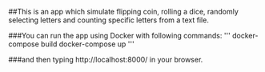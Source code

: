##This is an app which simulate flipping coin, rolling a dice, randomly selecting letters and counting specific letters from a text file.

###You can run the app using Docker with following commands:
'''
docker-compose build
docker-compose up
'''

###and then typing http://localhost:8000/ in your browser.


